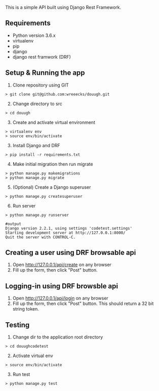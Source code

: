 This is a simple API built using Django Rest Framework. 

## Requirements 

* Python version 3.6.x
* virtualenv
* pip
* django
* django rest framwork (DRF)


## Setup & Running the app

1. Clone repository using GIT
```
> git clone git@github.com:wreeecks/douugh.git
```

2. Change directory to src 
```
> cd douugh
```

3. Create and activate virtual environment
```
> virtualenv env
> source env/bin/activate
```

3. Install Django and DRF
```
> pip install -r requirements.txt
```

4. Make initial migration then run migrate
```
> python manage.py makemigrations
> python manage.py migrate
```

5. (Optional) Create a Django superuser
```
> python manage.py createsuperuser
```


6. Run server
```
> python manage.py runserver

#output
Django version 2.2.1, using settings 'codetest.settings'
Starting development server at http://127.0.0.1:8000/
Quit the server with CONTROL-C.
```

## Creating a user using DRF browsable api
1. Open http://127.0.0.1/api/create on any browser
2. Fill up the form, then click "Post" button.

## Logging-in using DRF browsble api
1. Open http://127.0.0.1/api/login on any browser
2. Fill up the form, then click "Post" button. This should return a 32 bit string token.


## Testing

1. Change dir to the application root directory 
```
> cd douughcodetest
```

2. Activate virtual env
```
> source env/bin/activate
```

3. Run test
```
> python manage.py test
